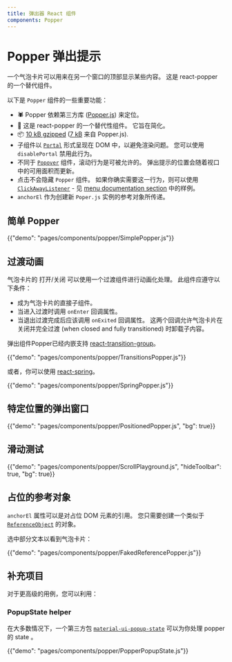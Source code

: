 ```yaml
---
title: 弹出器 React 组件
components: Popper
---
```


# Popper 弹出提示

<p class="description">一个气泡卡片可以用来在另一个窗口的顶部显示某些内容。 这是 react-popper 的一个替代组件。</p>

以下是 `Popper` 组件的一些重要功能：

- 🕷 Popper 依赖第三方库 ([Popper.js](https://github.com/FezVrasta/popper.js)) 来定位。
- 💄 这是 react-popper 的一个替代性组件。 它旨在简化。
- 📦 [10 kB gzipped](/size-snapshot) ([7 kB](https://bundlephobia.com/result?p=popper.js) 来自 Popper.js).
- 子组件以 [`Portal`](/components/portal/) 形式呈现在 DOM 中，以避免渲染问题。 您可以使用 `disablePortal` 禁用此行为。
- 不同于 [`Popover`](/components/popover/) 组件，滚动行为是可被允许的。 弹出提示的位置会随着视口中的可用面积而更新。
- 点击不会隐藏 `Popper` 组件。 如果你确实需要这一行为，则可以使用 [`ClickAwayListener`](/components/click-away-listener/) - 见 [menu documentation section](/components/menus/#menulist-composition) 中的样例。
- ` anchorEl ` 作为创建新 `Poper.js` 实例的参考对象所传递。

## 简单 Popper

{{"demo": "pages/components/popper/SimplePopper.js"}}

## 过渡动画

气泡卡片的 打开/关闭 可以使用一个过渡组件进行动画化处理。 此组件应遵守以下条件：

- 成为气泡卡片的直接子组件。
- 当进入过渡时调用 `onEnter` 回调属性。
- 当退出过渡完成后应该调用 `onExited` 回调属性。 这两个回调允许气泡卡片在关闭并完全过渡 (when closed and fully transitioned) 时卸载子内容。

弹出组件Popper已经内嵌支持 [react-transition-group](https://github.com/reactjs/react-transition-group)。

{{"demo": "pages/components/popper/TransitionsPopper.js"}}

或者，你可以使用 [react-spring](https://github.com/react-spring/react-spring)。

{{"demo": "pages/components/popper/SpringPopper.js"}}

## 特定位置的弹出窗口

{{"demo": "pages/components/popper/PositionedPopper.js", "bg": true}}

## 滑动测试

{{"demo": "pages/components/popper/ScrollPlayground.js", "hideToolbar": true, "bg": true}}

## 占位的参考对象

`anchorEl` 属性可以是对占位 DOM 元素的引用。 您只需要创建一个类似于 [`ReferenceObject`](https://github.com/FezVrasta/popper.js/blob/0642ce0ddeffe3c7c033a412d4d60ce7ec8193c3/packages/popper/index.d.ts#L118-L123) 的对象。

选中部分文本以看到气泡卡片：

{{"demo": "pages/components/popper/FakedReferencePopper.js"}}

## 补充项目

对于更高级的用例，您可以利用：

### PopupState helper

在大多数情况下，一个第三方包 [`material-ui-popup-state`](https://github.com/jcoreio/material-ui-popup-state) 可以为你处理 popper 的 state 。

{{"demo": "pages/components/popper/PopperPopupState.js"}}